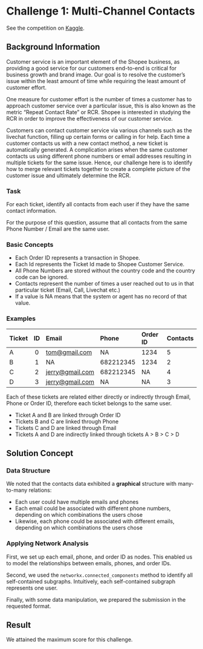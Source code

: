 # Challenge 1: Multi-Channel Contacts
See the competition on [Kaggle](https://www.kaggle.com/c/scl-2021-da/leaderboard).

## Background Information
Customer service is an important element of the Shopee business, as providing a good service for our customers end-to-end is critical for business growth and brand image. Our goal is to resolve the customer’s issue within the least amount of time while requiring the least amount of customer effort.

One measure for customer effort is the number of times a customer has to approach customer service over a particular issue, this is also known as the metric “Repeat Contact Rate” or RCR. Shopee is interested in studying the RCR in order to improve the effectiveness of our customer
service.

Customers can contact customer service via various channels such as the livechat function, filling up certain forms or calling in for help. Each time a customer contacts us with a new contact method, a new ticket is automatically generated. A complication arises when the same customer contacts us using different phone numbers or email addresses resulting in multiple tickets for the same issue. Hence, our challenge here is to identify how to merge relevant tickets together to create a complete picture of the customer issue and ultimately determine the RCR.

### Task
For each ticket, identify all contacts from each user if they have the same contact information.

For the purpose of this question, assume that all contacts from the same Phone Number / Email are the same user.

### Basic Concepts
- Each Order ID represents a transaction in Shopee.
- Each Id represents the Ticket Id made to Shopee Customer Service.
- All Phone Numbers are stored without the country code and the country code can be ignored.
- Contacts represent the number of times a user reached out to us in that particular ticket (Email, Call, Livechat etc.)
- If a value is NA means that the system or agent has no record of that value.

### Examples

| Ticket | ID  | Email | Phone | Order ID | Contacts |
| :----- | :-: | :---- | :---- | :------- | :------- |
| A      | 0   | tom@gmail.com | NA | 1234 | 5 |
| B      | 1   | NA | 682212345 | 1234 | 2 |
| C      | 2   | jerry@gmail.com | 682212345 | NA | 4 |
| D      | 3   | jerry@gmail.com | NA | NA | 3 |

Each of these tickets are related either directly or indirectly through Email, Phone or Order ID, therefore each ticket belongs to the same user.

- Ticket A and B are linked through Order ID
- Tickets B and C are linked through Phone
- Tickets C and D are linked through Email
- Tickets A and D are indirectly linked through tickets A > B > C > D

## Solution Concept

### Data Structure
We noted that the contacts data exhibited a **graphical** structure with many-to-many relations:

- Each user could have multiple emails and phones
- Each email could be associated with different phone numbers, depending on which combinations the users chose
- Likewise, each phone could be associated with different emails, depending on which combinations the users chose

### Applying Network Analysis
First, we set up each email, phone, and order ID as nodes. This enabled us to model the relationships between emails, phones, and order IDs.

Second, we used the `networkx.connected_components` method to identify all self-contained subgraphs. Intuitively, each self-contained subgraph represents one user. 

Finally, with some data manipulation, we prepared the submission in the requested format.

## Result
We attained the maximum score for this challenge.